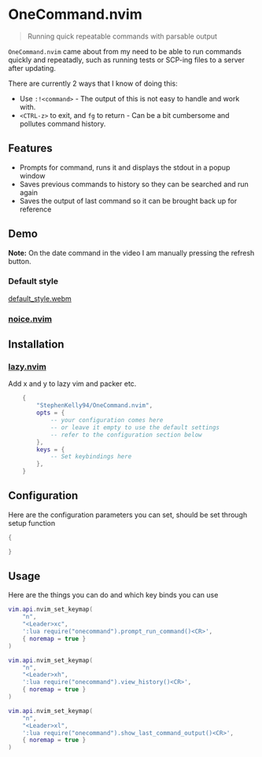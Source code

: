 # OneCommand.nvim
> Running quick repeatable commands with parsable output

`OneCommand.nvim` came about from my need to be able to run commands quickly
and repeatadly, such as running tests or SCP-ing files to a server after updating.

There are currently 2 ways that I know of doing this:
* Use `:!<command>` - The output of this is not easy to handle and work with.
* `<CTRL-z>` to exit, and `fg` to return - Can be a bit cumbersome and pollutes
command history.

## Features
* Prompts for command, runs it and displays the stdout in a popup window
* Saves previous commands to history so they can be searched and run again
* Saves the output of last command so it can be brought back up for reference

## Demo
**Note:** On the date command in the video I am manually pressing the refresh button.

### Default style
[default_style.webm](https://github.com/StephenKelly94/OneCommand.nvim/assets/6800258/6681310c-fad5-48f4-a01d-3ee12954ba8a)

### [noice.nvim](https://github.com/folke/noice.nvim)


## Installation

### [lazy.nvim](https://github.com/folke/lazy.nvim)
Add x and y to lazy vim and packer etc.
```lua
    {
        "StephenKelly94/OneCommand.nvim",
        opts = {
            -- your configuration comes here
            -- or leave it empty to use the default settings
            -- refer to the configuration section below
        },
        keys = {
            -- Set keybindings here
        },
    }
```

## Configuration
Here are the configuration parameters you can set, should be set through setup
function
```lua
{

}
```

## Usage
Here are the things you can do and which key binds you can use
```lua
vim.api.nvim_set_keymap(
    "n",
    "<Leader>xc",
    ':lua require("onecommand").prompt_run_command()<CR>',
    { noremap = true }
)

vim.api.nvim_set_keymap(
    "n",
    "<Leader>xh",
    ':lua require("onecommand").view_history()<CR>',
    { noremap = true }
)

vim.api.nvim_set_keymap(
    "n",
    "<Leader>xl",
    ':lua require("onecommand").show_last_command_output()<CR>',
    { noremap = true }
)
```
